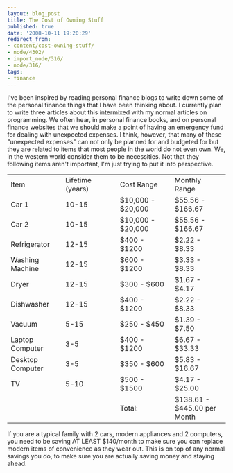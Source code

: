 ```yaml
---
layout: blog_post
title: The Cost of Owning Stuff
published: true
date: '2008-10-11 19:20:29'
redirect_from:
- content/cost-owning-stuff/
- node/4302/
- import_node/316/
- node/316/
tags:
- finance
---
```


I've been inspired by reading personal finance blogs to write down some of the personal finance things that I have been thinking about. I currently plan to write three articles about this intermixed with my normal articles on programming. We often hear, in personal finance books, and on personal finance websites that we should make a point of having an emergency fund for dealing with unexpected expenses. I think, however, that many of these "unexpected expenses" can not only be planned for and budgeted for but they are related to items that most people in the world do not even own. We, in the western world consider them to be necessities. Not that they following items aren't important, I'm just trying to put it into perspective.
<table>
<colgroup>
<col width="25%" />
<col width="25%" />
<col width="25%" />
<col width="25%" />
</colgroup>
<tbody>
<tr class="odd">
<td align="left">Item</td>
<td align="left">Lifetime (years)</td>
<td align="left">Cost Range</td>
<td align="left">Monthly Range</td>
</tr>
<tr class="even">
<td align="left">Car 1</td>
<td align="left">10-15</td>
<td align="left">$10,000 - $20,000</td>
<td align="left">$55.56 - $166.67</td>
</tr>
<tr class="odd">
<td align="left">Car 2</td>
<td align="left">10-15</td>
<td align="left">$10,000 - $20,000</td>
<td align="left">$55.56 - $166.67</td>
</tr>
<tr class="even">
<td align="left">Refrigerator</td>
<td align="left">12-15</td>
<td align="left">$400 - $1200</td>
<td align="left">$2.22 - $8.33</td>
</tr>
<tr class="odd">
<td align="left">Washing Machine</td>
<td align="left">12-15</td>
<td align="left">$600 - $1200</td>
<td align="left">$3.33 - $8.33</td>
</tr>
<tr class="even">
<td align="left">Dryer</td>
<td align="left">12-15</td>
<td align="left">$300 - $600</td>
<td align="left">$1.67 - $4.17</td>
</tr>
<tr class="odd">
<td align="left">Dishwasher</td>
<td align="left">12-15</td>
<td align="left">$400 - $1200</td>
<td align="left">$2.22 - $8.33</td>
</tr>
<tr class="even">
<td align="left">Vacuum</td>
<td align="left">5-15</td>
<td align="left">$250 - $450</td>
<td align="left">$1.39 - $7.50</td>
</tr>
<tr class="odd">
<td align="left">Laptop Computer</td>
<td align="left">3-5</td>
<td align="left">$400 - $1200</td>
<td align="left">$6.67 - $33.33</td>
</tr>
<tr class="even">
<td align="left">Desktop Computer</td>
<td align="left">3-5</td>
<td align="left">$350 - $600</td>
<td align="left">$5.83 - $16.67</td>
</tr>
<tr class="odd">
<td align="left">TV</td>
<td align="left">5-10</td>
<td align="left">$500 - $1500</td>
<td align="left">$4.17 - $25.00</td>
</tr>
<tr class="even">
<td align="left"></td>
<td align="left"></td>
<td align="left">Total:</td>
<td align="left">$138.61 - $445.00 per Month</td>
</tr>
</tbody>
</table>

If you are a typical family with 2 cars, modern appliances and 2 computers, you need to be saving AT LEAST $140/month to make sure you can replace modern items of convenience as they wear out. This is on top of any normal savings you do, to make sure you are actually saving money and staying ahead.
